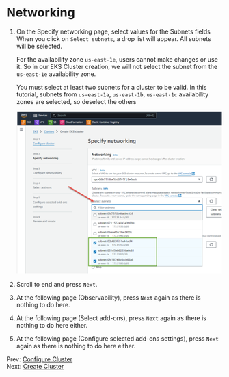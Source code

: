 # Networking

1. On the Specify networking page, select values for the Subnets fields When you click on `Select subnets`, a drop list will appear. All subnets will be selected.

    For the availability zone `us-east-1e`, users cannot make changes or use it. So in our EKS Cluster creation, we will not select the subnet from the `us-east-1e` availability zone.

    You must select at least two subnets for a cluster to be valid. In this tutorial, subnets from `us-east-1a`, `us-east-1b`, `us-east-1c` availability zones are selected, so deselect the others

    ![](../images/04-subnets.png)

1. Scroll to end and press `Next`.
1. At the following page (Observability), press `Next` again as there is nothing to do here.
1. At the following page (Select add-ons), press `Next` again as there is nothing to do here either.
1. At the following page (Configure selected add-ons settings), press `Next` again as there is nothing to do here either.

Prev: [Configure Cluster](./03-configure-cluster.md)<br/>
Next: [Create Cluster](./05-create-cluster.md)






